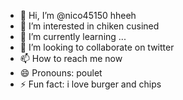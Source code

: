 - 👋 Hi, I’m @nico45150 hheeh
- 👀 I’m interested in chiken cusined
- 🌱 I’m currently learning ...
- 💞️ I’m looking to collaborate on twitter
- 📫 How to reach me now
- 😄 Pronouns: poulet
- ⚡ Fun fact: i love burger and chips

<!---
nico45150/nico45150 is a ✨ special ✨ repository because its `README.md` (this file) appears on your GitHub profile.
You can click the Preview link to take a look at your changes.
--->
